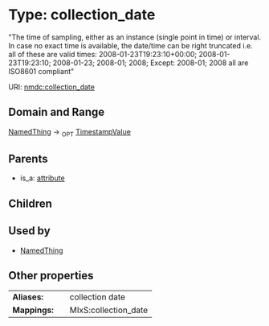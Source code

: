 
# Type: collection_date


"The time of sampling, either as an instance (single point in time) or interval. In case no exact time is available, the date/time can be right truncated i.e. all of these are valid times: 2008-01-23T19:23:10+00:00; 2008-01-23T19:23:10; 2008-01-23; 2008-01; 2008; Except: 2008-01; 2008 all are ISO8601 compliant"

URI: [nmdc:collection_date](https://microbiomedata/meta/collection_date)


## Domain and Range

[NamedThing](NamedThing.md) ->  <sub>OPT</sub> [TimestampValue](TimestampValue.md)

## Parents

 *  is_a: [attribute](attribute.md)

## Children


## Used by

 * [NamedThing](NamedThing.md)

## Other properties

|  |  |  |
| --- | --- | --- |
| **Aliases:** | | collection date |
| **Mappings:** | | MIxS:collection_date |

